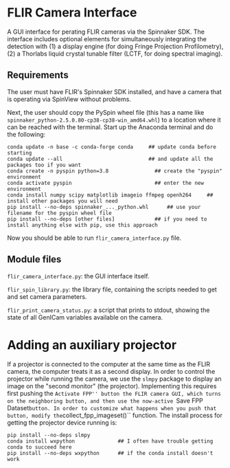 # FLIR Camera Interface

A GUI interface for perating FLIR cameras via the Spinnaker SDK. The interface includes optional elements for simultaneously integrating the detection with (1) a display engine (for doing Fringe Projection Profilometry), (2) a Thorlabs liquid crystal tunable filter (LCTF, for doing spectral imaging).

## Requirements

The user must have FLIR's Spinnaker SDK installed, and have a camera that is operating via SpinView without problems.

Next, the user should copy the PySpin wheel file (this has a name like ``spinnaker_python-2.5.0.80-cp38-cp38-win_amd64.whl``) to a location where it can be reached with the terminal. Start up the Anaconda terminal and do the following:

    conda update -n base -c conda-forge conda     ## update conda before starting
    conda update --all                            ## and update all the packages too if you want
    conda create -n pyspin python=3.8				## create the "pyspin" environment
    conda activate pyspin							## enter the new environment
    conda install numpy scipy matplotlib imageio ffmpeg openh264	 ## install other packages you will need
    pip install --no-deps spinnaker_..._python.whl		## use your filename for the pyspin wheel file
    pip install --no-deps [other files]				## if you need to install anything else with pip, use this approach

Now you should be able to run ``flir_camera_interface.py`` file.

## Module files

``flir_camera_interface.py``: the GUI interface itself.

``flir_spin_library.py``: the library file, containing the scripts needed to get and set camera parameters.

``flir_print_camera_status.py``: a script that prints to stdout, showing the state of all GenICam variables available on the camera.

# Adding an auxiliary projector

If a projector is connected to the computer at the same time as the FLIR camera, the computer treats it as a second display. In order to control the projector while running the camera, we use the ``slmpy`` package to display an image on the "second monitor" (the projector). Implementing this requires first pushing the ``Activate FPP'' button the FLIR camera GUI, which turns on the neighboring button, and then use the now-active ``Save FPP Dataset`` button. In order to customize what happens when you push that button, modify the ``collect_fpp_imageset()`` function. The install process for getting the projector device running is:

    pip install --no-deps slmpy
    conda install wxpython              ## I often have trouble getting conda to succeed here
    pip install --no-deps wxpython      ## if the conda install doesn't work

